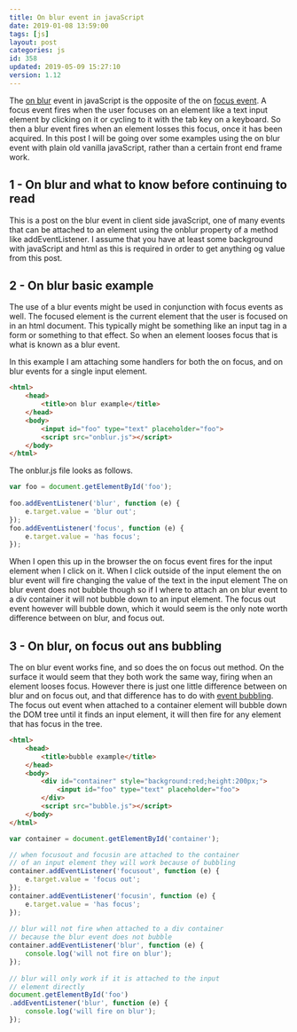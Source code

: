 ```yaml
---
title: On blur event in javaScript
date: 2019-01-08 13:59:00
tags: [js]
layout: post
categories: js
id: 358
updated: 2019-05-09 15:27:10
version: 1.12
---
```


The [on blur](https://developer.mozilla.org/en-US/docs/Web/API/GlobalEventHandlers/onblur) event in javaScript is the opposite of the on [focus event](/2019/01/05/js-onfocus/). A focus event fires when the user focuses on an element like a text input element by clicking on it or cycling to it with the tab key on a keyboard. So then a blur event fires when an element losses this focus, once it has been acquired. In this post I will be going over some examples using the on blur event with plain old vanilla javaScript, rather than a certain front end frame work.

<!-- more -->

## 1 - On blur and what to know before continuing to read

This is a post on the blur event in client side javaScript, one of many events that can be attached to an element using the onblur property of a method like addEventListener. I assume that you have at least some background with javaScript and html as this is required in order to get anything og value from this post.

## 2 - On blur basic example

The use of a blur events might be used in conjunction with focus events as well. The focused element is the current element that the user is focused on in an html document. This typically might be something like an input tag in a form or something to that effect. So when an element looses focus that is what is known as a blur event.

In this example I am attaching some handlers for both the on focus, and on blur events for a single input element.

```html
<html>
    <head>
        <title>on blur example</title>
    </head>
    <body>
        <input id="foo" type="text" placeholder="foo">
        <script src="onblur.js"></script>
    </body>
</html>
```

The onblur.js file looks as follows.

```js
var foo = document.getElementById('foo');
 
foo.addEventListener('blur', function (e) {
    e.target.value = 'blur out';
});
foo.addEventListener('focus', function (e) {
    e.target.value = 'has focus';
});
```

When I open this up in the browser the on focus event fires for the input element when I click on it. When I click outside of the input element the on blur event will fire changing the value of the text in the input element  The on blur event does not bubble though so if I where to attach an on blur event to a div container it will not bubble down to an input element. The focus out event however will bubble down, which it would seem is the only note worth difference between on blur, and focus out.

## 3 - On blur, on focus out ans bubbling

The on blur event works fine, and so does the on focus out method. On the surface it would seem that they both work the same way, firing when an element looses focus. However there is just one little difference between on blur and on focus out, and that difference has to do with [event bubbling](https://developer.mozilla.org/en-US/docs/Learn/JavaScript/Building_blocks/Events#Event_bubbling_and_capture). The focus out event when attached to a container element will bubble down the DOM tree until it finds an input element, it will then fire for any element that has focus in the tree.

```html
<html>
    <head>
        <title>bubble example</title>
    </head>
    <body>
        <div id="container" style="background:red;height:200px;">
            <input id="foo" type="text" placeholder="foo">
        </div>
        <script src="bubble.js"></script>
    </body>
</html>
```

```js
var container = document.getElementById('container');

// when focusout and focusin are attached to the container
// of an input element they will work because of bubbling
container.addEventListener('focusout', function (e) {
    e.target.value = 'focus out';
});
container.addEventListener('focusin', function (e) {
    e.target.value = 'has focus';
});
 
// blur will not fire when attached to a div container
// because the blur event does not bubble
container.addEventListener('blur', function (e) {
    console.log('will not fire on blur');
});
 
// blur will only work if it is attached to the input
// element directly
document.getElementById('foo')
.addEventListener('blur', function (e) {
    console.log('will fire on blur');
});
```